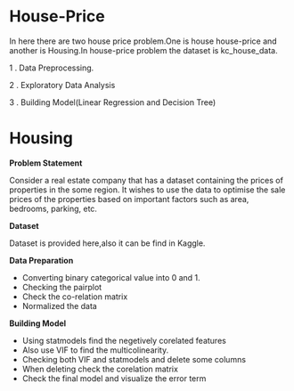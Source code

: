 # House-Price
In here there are two house price problem.One is house house-price and another is Housing.In house-price problem the dataset is kc_house_data.

1 . Data Preprocessing. 

2 . Exploratory Data Analysis

3 . Building Model(Linear Regression and Decision Tree)


# Housing

**Problem Statement**

Consider a real estate company that has a dataset containing the prices of properties in the some region. It wishes to use the data to optimise the sale prices of the properties based on important factors such as area, bedrooms, parking, etc.




**Dataset**

Dataset is provided here,also it can be find in Kaggle.




**Data Preparation**
- Converting binary categorical value into 0 and 1.
- Checking the pairplot
- Check the co-relation matrix
- Normalized the data





**Building Model**
- Using statmodels find the negetively corelated features
- Also use VIF to find the multicolinearity.
- Checking both VIF and statmodels and delete some columns
- When deleting check the corelation matrix
- Check the final model and visualize the error term
